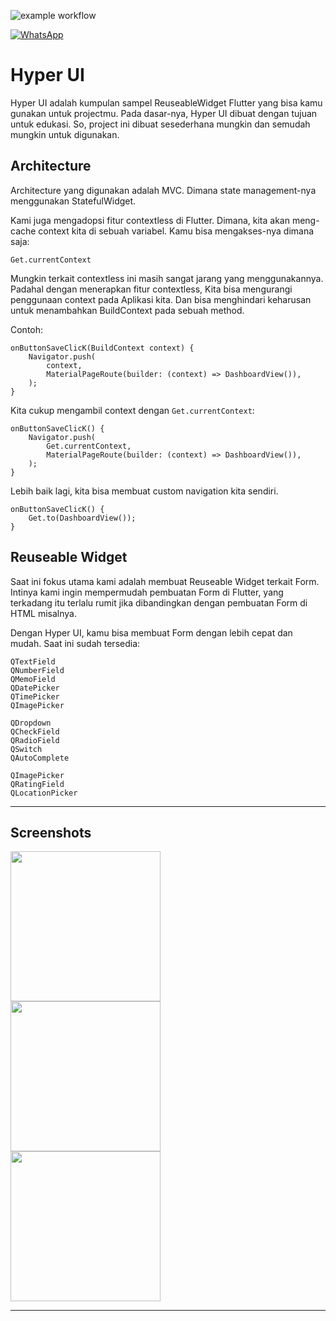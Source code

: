 ![example workflow](https://github.com/github/docs/actions/workflows/main.yml/badge.svg)

[![WhatsApp](https://img.shields.io/badge/WhatsApp-Join%20Kelas%20Online-brightgreen.svg?logo=whatsapp&style=social)](https://wa.me/6282146727409?text=Hallo,%20saya%20ingin%20join%20kelas%20Online%20/w%20DenyOcr)


# Hyper UI
Hyper UI adalah kumpulan sampel ReuseableWidget Flutter yang bisa kamu gunakan untuk projectmu.
Pada dasar-nya, Hyper UI dibuat dengan tujuan untuk edukasi.
So, project ini dibuat sesederhana mungkin dan semudah mungkin untuk digunakan.

## Architecture
Architecture yang digunakan adalah MVC.
Dimana state management-nya menggunakan StatefulWidget. 

Kami juga mengadopsi fitur contextless di Flutter.
Dimana, kita akan meng-cache context kita di sebuah variabel.
Kamu bisa mengakses-nya dimana saja:

```
Get.currentContext
```

Mungkin terkait contextless ini masih sangat jarang yang menggunakannya. Padahal dengan menerapkan fitur contextless,
Kita bisa mengurangi penggunaan context pada Aplikasi kita.
Dan bisa menghindari keharusan untuk menambahkan BuildContext pada sebuah method.

Contoh:
```
onButtonSaveClicK(BuildContext context) {
    Navigator.push(
        context,
        MaterialPageRoute(builder: (context) => DashboardView()),
    );
}
```

Kita cukup mengambil context dengan `Get.currentContext`:
```
onButtonSaveClicK() {
    Navigator.push(
        Get.currentContext,
        MaterialPageRoute(builder: (context) => DashboardView()),
    );
}
```

Lebih baik lagi, kita bisa membuat custom navigation kita sendiri.
```
onButtonSaveClicK() {
    Get.to(DashboardView());
}
```


## Reuseable Widget
Saat ini fokus utama kami adalah membuat Reuseable Widget terkait Form. Intinya kami ingin mempermudah pembuatan Form di Flutter, yang terkadang itu terlalu rumit jika dibandingkan dengan pembuatan Form di HTML misalnya.

Dengan Hyper UI, kamu bisa membuat Form dengan lebih cepat dan mudah.
Saat ini sudah tersedia:
```
QTextField
QNumberField
QMemoField
QDatePicker
QTimePicker
QImagePicker

QDropdown
QCheckField
QRadioField
QSwitch
QAutoComplete

QImagePicker
QRatingField
QLocationPicker
```
<hr/>

## Screenshots

<img src="https://i.ibb.co/8m30PWv/1.png" style="width: 240px;"/><br/>
<img src="https://i.ibb.co/NjqM6Cd/2.png" style="width: 240px;"/><br/>
<img src="https://i.ibb.co/VmWGt9J/3.png" style="width: 240px;"/><br/>
<hr/>